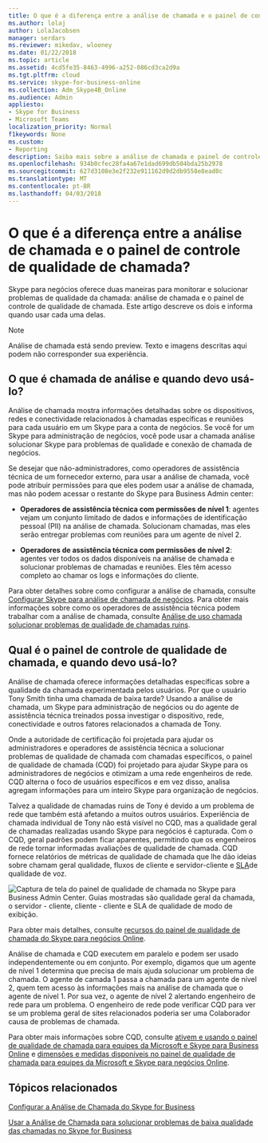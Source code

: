 ```yaml
---
title: O que é a diferença entre a análise de chamada e o painel de controle de qualidade de chamada?
ms.author: lolaj
author: LolaJacobsen
manager: serdars
ms.reviewer: mikedav, wlooney
ms.date: 01/22/2018
ms.topic: article
ms.assetid: 4cd5fe35-8463-4996-a252-086cd3ca2d9a
ms.tgt.pltfrm: cloud
ms.service: skype-for-business-online
ms.collection: Adm_Skype4B_Online
ms.audience: Admin
appliesto:
- Skype for Business
- Microsoft Teams
localization_priority: Normal
f1keywords: None
ms.custom:
- Reporting
description: Saiba mais sobre a análise de chamada e painel de controle de qualidade de chamada e quando usá-los para monitorar e solucionar problemas de qualidade de chamada no Skype para negócios.
ms.openlocfilehash: 934b0cfec28fa4a67e1dad699db504bda25b2978
ms.sourcegitcommit: 627d3108e3e2f232e911162d9d2db9558e8ead0c
ms.translationtype: MT
ms.contentlocale: pt-BR
ms.lasthandoff: 04/03/2018
---
```

# <a name="whats-the-difference-between-call-analytics-and-call-quality-dashboard"></a>O que é a diferença entre a análise de chamada e o painel de controle de qualidade de chamada?

Skype para negócios oferece duas maneiras para monitorar e solucionar problemas de qualidade da chamada: análise de chamada e o painel de controle de qualidade de chamada. Este artigo descreve os dois e informa quando usar cada uma delas.
  
> [!NOTE]
> Análise de chamada está sendo preview. Texto e imagens descritas aqui podem não corresponder sua experiência. 
  
## <a name="whats-call-analytics-and-when-should-i-use-it"></a>O que é chamada de análise e quando devo usá-lo?

Análise de chamada mostra informações detalhadas sobre os dispositivos, redes e conectividade relacionados à chamadas específicas e reuniões para cada usuário em um Skype para a conta de negócios. Se você for um Skype para administração de negócios, você pode usar a chamada análise solucionar Skype para problemas de qualidade e conexão de chamada de negócios.
  
Se desejar que não-administradores, como operadores de assistência técnica de um fornecedor externo, para usar a análise de chamada, você pode atribuir permissões para que eles podem usar a análise de chamada, mas não podem acessar o restante do Skype para Business Admin center: 
  
- **Operadores de assistência técnica com permissões de nível 1**: agentes vejam um conjunto limitado de dados e informações de identificação pessoal (PII) na análise de chamada. Solucionam chamadas, mas eles serão entregar problemas com reuniões para um agente de nível 2.
    
- **Operadores de assistência técnica com permissões de nível 2**: agentes ver todos os dados disponíveis na análise de chamada e solucionar problemas de chamadas e reuniões. Eles têm acesso completo ao chamar os logs e informações do cliente.
    
Para obter detalhes sobre como configurar a análise de chamada, consulte [Configurar Skype para análise de chamada de negócios](set-up-call-analytics.md). Para obter mais informações sobre como os operadores de assistência técnica podem trabalhar com a análise de chamada, consulte [Análise de uso chamada solucionar problemas de qualidade de chamadas ruins](use-call-analytics-to-troubleshoot-poor-call-quality.md).
  
## <a name="whats-the-call-quality-dashboard-and-when-should-i-use-it"></a>Qual é o painel de controle de qualidade de chamada, e quando devo usá-lo?

Análise de chamada oferece informações detalhadas específicas sobre a qualidade da chamada experimentada pelos usuários. Por que o usuário Tony Smith tinha uma chamada de baixa tarde? Usando a análise de chamada, um Skype para administração de negócios ou do agente de assistência técnica treinados possa investigar o dispositivo, rede, conectividade e outros fatores relacionados a chamada de Tony.
  
Onde a autoridade de certificação foi projetada para ajudar os administradores e operadores de assistência técnica a solucionar problemas de qualidade de chamada com chamadas específicos, o painel de qualidade de chamada (CQD) foi projetado para ajudar Skype para os administradores de negócios e otimizam a uma rede engenheiros de rede. CQD alterna o foco de usuários específicos e em vez disso, analisa agregam informações para um inteiro Skype para organização de negócios. 
  
Talvez a qualidade de chamadas ruins de Tony é devido a um problema de rede que também está afetando a muitos outros usuários. Experiência de chamada individual de Tony não está visível no CQD, mas a qualidade geral de chamadas realizadas usando Skype para negócios é capturada. Com o CQD, geral padrões podem ficar aparentes, permitindo que os engenheiros de rede tornar informadas avaliações de qualidade de chamada. CQD fornece relatórios de métricas de qualidade de chamada que lhe dão ideias sobre chamam geral qualidade, fluxos de cliente e servidor-cliente e [SLA](https://go.microsoft.com/fwlink/p/?linkid=846252)de qualidade de voz. 
  
![Captura de tela do painel de qualidade de chamada no Skype para Business Admin Center. Guias mostradas são qualidade geral da chamada, o servidor - cliente, cliente - cliente e SLA de qualidade de modo de exibição.](../images/6eaccf99-8ee8-4f99-bdf2-ba1c72471cb9.png)
  
Para obter mais detalhes, consulte [recursos do painel de qualidade de chamada do Skype para negócios Online](turning-on-and-using-call-quality-dashboard.md#BKMKFeaturesOfTheCQD).
  
Análise de chamada e CQD executem em paralelo e podem ser usado independentemente ou em conjunto. Por exemplo, digamos que um agente de nível 1 determina que precisa de mais ajuda solucionar um problema de chamada. O agente de camada 1 passa a chamada para um agente de nível 2, quem tem acesso às informações mais na análise de chamada que o agente de nível 1. Por sua vez, o agente de nível 2 alertando engenheiro de rede para um problema. O engenheiro de rede pode verificar CQD para ver se um problema geral de sites relacionados poderia ser uma Colaborador causa de problemas de chamada.
  
Para obter mais informações sobre CQD, consulte [ativem e usando o painel de qualidade de chamada para equipes da Microsoft e Skype para Business Online](turning-on-and-using-call-quality-dashboard.md) e [dimensões e medidas disponíveis no painel de qualidade de chamada para equipes da Microsoft e Skype para negócios Online](dimensions-and-measures-available-in-call-quality-dashboard.md).
  
## <a name="related-topics"></a>Tópicos relacionados
[Configurar a Análise de Chamada do Skype for Business](set-up-call-analytics.md)

[Usar a Análise de Chamada para solucionar problemas de baixa qualidade das chamadas no Skype for Business](use-call-analytics-to-troubleshoot-poor-call-quality.md)

  
 